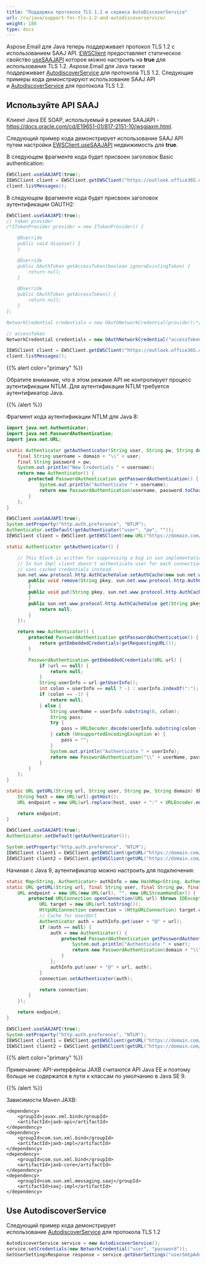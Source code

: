 ```yaml
---
title: "Поддержка протокола TLS 1.2 и сервиса AutoDiscoverService"
url: /ru/java/support-for-tls-1-2-and-autodiscoverservice/
weight: 180
type: docs
---
```


Aspose.Email для Java теперь поддерживает протокол TLS 1.2 с использованием SAAJ API. [EWSClient](https://apireference.aspose.com/email/java/com.aspose.email/EWSClient) предоставляет статическое свойство [useSAAJAPI](https://apireference.aspose.com/email/java/com.aspose.email/EWSClient#useSAAJAPI\(boolean\)) которое можно настроить на **true** для использования TLS 1.2. Aspose.Email для Java также поддерживает [AutodiscoverService](https://apireference.aspose.com/email/java/com.aspose.email/AutodiscoverService) для протокола TLS 1.2. Следующие примеры кода демонстрируют использование SAAJ API и [AutodiscoverService](https://apireference.aspose.com/email/java/com.aspose.email/AutodiscoverService) для протокола TLS 1.2.
## **Используйте API SAAJ**
Клиент Java EE SOAP, используемый в режиме SAAJAPI - <https://docs.oracle.com/cd/E19651-01/817-2151-10/wsgjaxm.html>.


Следующий пример кода демонстрирует использование SAAJ API путем настройки [EWSClient.useSAAJAPI](https://apireference.aspose.com/email/java/com.aspose.email/EWSClient#useSAAJAPI\(boolean\)) недвижимость для **true**.

В следующем фрагменте кода будет присвоен заголовок Basic authentication:


~~~Java
EWSClient.useSAAJAPI(true);
IEWSClient client = EWSClient.getEWSClient("https://outlook.office365.com/ews/exchange.asmx", "testuser", "pw", "domain");
client.listMessages();
~~~
В следующем фрагменте кода будет присвоен заголовок аутентификации OAUTH2:


~~~Java
EWSClient.useSAAJAPI(true);
// token provider
/*ITokenProvider provider = new ITokenProvider() {

    @Override
    public void dispose() {
    }

    @Override
    public OAuthToken getAccessToken(boolean ignoreExistingToken) {
        return null;
    }

    @Override
    public OAuthToken getAccessToken() {
        return null;
    }
};

NetworkCredential credentials = new OAuthNetworkCredential(provider);*/

// accessToken
NetworkCredential credentials = new OAuthNetworkCredential("accessToken");

IEWSClient client = EWSClient.getEWSClient("https://outlook.office365.com/ews/exchange.asmx", credentials);
client.listMessages();
~~~

{{% alert color="primary" %}}

Обратите внимание, что в этом режиме API не контролирует процесс аутентификации NTLM.
Для аутентификации NTLM требуется аутентификатор Java.

{{% /alert %}}


Фрагмент кода аутентификации NTLM для Java 8:

~~~Java
import java.net.Authenticator;
import java.net.PasswordAuthentication;
import java.net.URL;

static Authenticator getAuthenticator(String user, String pw, String domain) {
    final String username = domain + "\\" + user;
    final String password = pw;
    System.out.println("New Credentials " + username);
    return new Authenticator() {
        protected PasswordAuthentication getPasswordAuthentication() {
            System.out.println("Authenticate " + username);
            return new PasswordAuthentication(username, password.toCharArray());
        }
    };
}

EWSClient.useSAAJAPI(true);
System.setProperty("http.auth.preference", "NTLM");
Authenticator.setDefault(getAuthenticator("user", "pw", ""));
IEWSClient client = EWSClient.getEWSClient(new URL("https://domain.com/ews/Exchange.asmx"));
~~~


~~~Java
static Authenticator getAuthenticator() {

    // This block is written for suppressing a bug in sun implementation.
    // In Sun Impl client doesn't authenticate user for each connection,
    // uses cached credentials instead.
    sun.net.www.protocol.http.AuthCacheValue.setAuthCache(new sun.net.www.protocol.http.AuthCache() {
        public void remove(String pkey, sun.net.www.protocol.http.AuthCacheValue entry) {
        }
        public void put(String pkey, sun.net.www.protocol.http.AuthCacheValue value) {
        }
        public sun.net.www.protocol.http.AuthCacheValue get(String pkey, String skey) {
            return null;
        }
    });

    return new Authenticator() {
        protected PasswordAuthentication getPasswordAuthentication() {
            return getEmbeddedCredentials(getRequestingURL());
        }

        PasswordAuthentication getEmbeddedCredentials(URL url) {
            if (url == null) {
                return null;
            }
            String userInfo = url.getUserInfo();
            int colon = userInfo == null ? -1 : userInfo.indexOf(":");
            if (colon == -1) {
                return null;
            } else {
                String userName = userInfo.substring(0, colon);
                String pass;
                try {
                    pass = URLDecoder.decode(userInfo.substring(colon + 1), "UTF-8");
                } catch (UnsupportedEncodingException e) {
                    pass = "";
                }
                System.out.println("Authenticate " + userInfo);
                return new PasswordAuthentication("\\" + userName, pass.toCharArray());
            }
        }
    };
}

static URL getURL(String url, String user, String pw, String domain) throws Exception {
    String host = new URL(url).getHost();
    URL endpoint = new URL(url.replace(host, user + ":" + URLEncoder.encode(pw, "UTF-8") + "@" + host));

    return endpoint;
}

EWSClient.useSAAJAPI(true);
Authenticator.setDefault(getAuthenticator());

System.setProperty("http.auth.preference", "NTLM");
IEWSClient client1 = EWSClient.getEWSClient(getURL("https://domain.com/ews/Exchange.asmx", "user1", "pw", "domain"));
IEWSClient client2 = EWSClient.getEWSClient(getURL("https://domain.com/ews/Exchange.asmx", "user2", "pw", "domain"));
~~~

Начиная с Java 9, аутентификатор можно настроить для подключения:


~~~Java
static Map<String, Authenticator> authInfo = new HashMap<String, Authenticator>();
static URL getURL(String url, final String user, final String pw, final String domain) throws MalformedURLException {
    URL endpoint = new URL(new URL(url), "", new URLStreamHandler() {
        protected URLConnection openConnection(URL url) throws IOException {
            URL target = new URL(url.toString());
            HttpURLConnection connection = (HttpURLConnection) target.openConnection();
            // Cache for User@Url
            Authenticator auth = authInfo.get(user + "@" + url);
            if (auth == null) {
                auth = new Authenticator() {
                    protected PasswordAuthentication getPasswordAuthentication() {
                        System.out.println("Authenticate " + user);
                        return new PasswordAuthentication(domain + "\\" + user, pw.toCharArray());
                    }
                };
                authInfo.put(user + "@" + url, auth);
            }
            connection.setAuthenticator(auth);

            return connection;
        }
    });

    return endpoint;
}

EWSClient.useSAAJAPI(true);
System.setProperty("http.auth.preference", "NTLM");
IEWSClient client1 = EWSClient.getEWSClient(getURL("https://domain.com/ews/Exchange.asmx", "user1", "pw", "domain"));
IEWSClient client2 = EWSClient.getEWSClient(getURL("https://domain.com/ews/Exchange.asmx", "user2", "pw", "domain"));
~~~

{{% alert color="primary" %}}

Примечание:
API-интерфейсы JAXB считаются API Java EE и поэтому больше не содержатся в пути к классам по умолчанию в Java SE 9.

{{% /alert %}}

Зависимости Maven JAXB:

~~~
<dependency>
    <groupId>javax.xml.bind</groupId>
    <artifactId>jaxb-api</artifactId>
</dependency>
<dependency>
    <groupId>com.sun.xml.bind</groupId>
    <artifactId>jaxb-impl</artifactId>
</dependency>
<dependency>
    <groupId>com.sun.xml.bind</groupId>
    <artifactId>jaxb-core</artifactId>
</dependency>
<dependency>
    <groupId>com.sun.xml.messaging.saaj</groupId>
    <artifactId>saaj-impl</artifactId>
</dependency>
~~~

## **Use AutodiscoverService**
Следующий пример кода демонстрирует использование [AutodiscoverService](https://apireference.aspose.com/email/java/com.aspose.email/AutodiscoverService) для протокола TLS 1.2


~~~Java
AutodiscoverService service = new AutodiscoverService();
service.setCredentials(new NetworkCredential("user", "password"));
GetUserSettingsResponse response = service.getUserSettings("userSmtpAddress", UserSettingName.ExternalEwsUrl, UserSettingName.UserDisplayName);
~~~